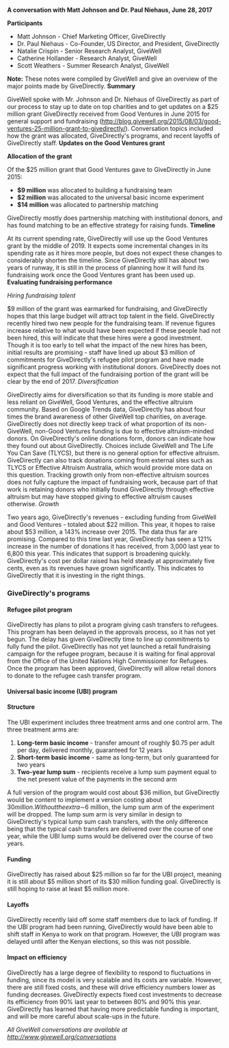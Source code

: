 **A conversation with Matt Johnson and Dr. Paul Niehaus, June 28, 2017**

**Participants**

* Matt Johnson - Chief Marketing Officer, GiveDirectly
* Dr. Paul Niehaus - Co-Founder, US Director, and President, GiveDirectly
* Natalie Crispin - Senior Research Analyst, GiveWell
* Catherine Hollander - Research Analyst, GiveWell
* Scott Weathers - Summer Research Analyst, GiveWell

**Note:** These notes were compiled by GiveWell and give an overview of the major points made by GiveDirectly. **Summary**

GiveWell spoke with Mr. Johnson and Dr. Niehaus of GiveDirectly as part of our process to stay up to date on top charities and to get updates on a $25 million grant GiveDirectly received from Good Ventures in June 2015 for general support and fundraising (http://blog.givewell.org/2015/08/03/good-ventures-25-million-grant-to-givedirectly/). Conversation topics included how the grant was allocated, GiveDirectly's programs, and recent layoffs of GiveDirectly staff. **Updates on the Good Ventures grant**

**Allocation of the grant**

Of the $25 million grant that Good Ventures gave to GiveDirectly in June 2015:

* **$9 million** was allocated to building a fundraising team
* **$2 million** was allocated to the universal basic income experiment
* **$14 million** was allocated to partnership matching

GiveDirectly mostly does partnership matching with institutional donors, and has found matching to be an effective strategy for raising funds. **Timeline**

At its current spending rate, GiveDirectly will use up the Good Ventures grant by the middle of 2019. It expects some incremental changes in its spending rate as it hires more people, but does not expect these changes to considerably shorten the timeline. Since GiveDirectly still has about two years of runway, it is still in the process of planning how it will fund its fundraising work once the Good Ventures grant has been used up. **Evaluating fundraising performance**

_Hiring fundraising talent_

$9 million of the grant was earmarked for fundraising, and GiveDirectly hopes that this large budget will attract top talent in the field. GiveDirectly recently hired two new people for the fundraising team. If revenue figures increase relative to what would have been expected if these people had not been hired, this will indicate that these hires were a good investment. Though it is too early to tell what the impact of the new hires has been, initial results are promising - staff have lined up about $3 million of commitments for GiveDirectly's refugee pilot program and have made significant progress working with institutional donors. GiveDirectly does not expect that the full impact of the fundraising portion of the grant will be clear by the end of 2017. _Diversification_

GiveDirectly aims for diversification so that its funding is more stable and less reliant on GiveWell, Good Ventures, and the effective altruism community. Based on Google Trends data, GiveDirectly has about four times the brand awareness of other GiveWell top charities, on average. GiveDirectly does not directly keep track of what proportion of its non-GiveWell, non-Good Ventures funding is due to effective altruism-minded donors. On GiveDirectly's online donations form, donors can indicate how they found out about GiveDirectly. Choices include GiveWell and The Life You Can Save (TLYCS), but there is no general option for effective altruism. GiveDirectly can also track donations coming from external sites such as TLYCS or Effective Altruism Australia, which would provide more data on this question. Tracking growth only from non-effective altruism sources does not fully capture the impact of fundraising work, because part of that work is retaining donors who initially found GiveDirectly through effective altruism but may have stopped giving to effective altruism causes otherwise. _Growth_

Two years ago, GiveDirectly's revenues - excluding funding from GiveWell and Good Ventures - totaled about $22 million. This year, it hopes to raise about $53 million, a 143% increase over 2015. The data thus far are promising. Compared to this time last year, GiveDirectly has seen a 121% increase in the number of donations it has received, from 3,000 last year to 6,800 this year. This indicates that support is broadening quickly. GiveDirectly's cost per dollar raised has held steady at approximately five cents, even as its revenues have grown significantly. This indicates to GiveDirectly that it is investing in the right things.

### GiveDirectly's programs

#### Refugee pilot program

GiveDirectly has plans to pilot a program giving cash transfers to refugees. This program has been delayed in the approvals process, so it has not yet begun. The delay has given GiveDirectly time to line up commitments to fully fund the pilot. GiveDirectly has not yet launched a retail fundraising campaign for the refugee program, because it is waiting for final approval from the Office of the United Nations High Commissioner for Refugees. Once the program has been approved, GiveDirectly will allow retail donors to donate to the refugee cash transfer program.

#### Universal basic income (UBI) program

#### Structure

The UBI experiment includes three treatment arms and one control arm. The three treatment arms are:

1. **Long-term basic income** - transfer amount of roughly $0.75 per adult per day, delivered monthly, guaranteed for 12 years
2. **Short-term basic income** - same as long-term, but only guaranteed for two years
3. **Two-year lump sum** - recipients receive a lump sum payment equal to the net present value of the payments in the second arm

A full version of the program would cost about $36 million, but GiveDirectly would be content to implement a version costing about $30 million. Without the extra ∼$6 million, the lump sum arm of the experiment will be dropped. The lump sum arm is very similar in design to GiveDirectly's typical lump sum cash transfers, with the only difference being that the typical cash transfers are delivered over the course of one year, while the UBI lump sums would be delivered over the course of two years.

#### Funding

GiveDirectly has raised about $25 million so far for the UBI project, meaning it is still about $5 million short of its $30 million funding goal. GiveDirectly is still hoping to raise at least $5 million more.

#### Layoffs

GiveDirectly recently laid off some staff members due to lack of funding. If the UBI program had been running, GiveDirectly would have been able to shift staff in Kenya to work on that program. However, the UBI program was delayed until after the Kenyan elections, so this was not possible.

#### Impact on efficiency

GiveDirectly has a large degree of flexibility to respond to fluctuations in funding, since its model is very scalable and its costs are variable. However, there are still fixed costs, and these will drive efficiency numbers lower as funding decreases. GiveDirectly expects fixed cost investments to decrease its efficiency from 90% last year to between 80% and 90% this year. GiveDirectly has learned that having more predictable funding is important, and will be more careful about scale-ups in the future.

_All GiveWell conversations are available at http://www.givewell.org/conversations_